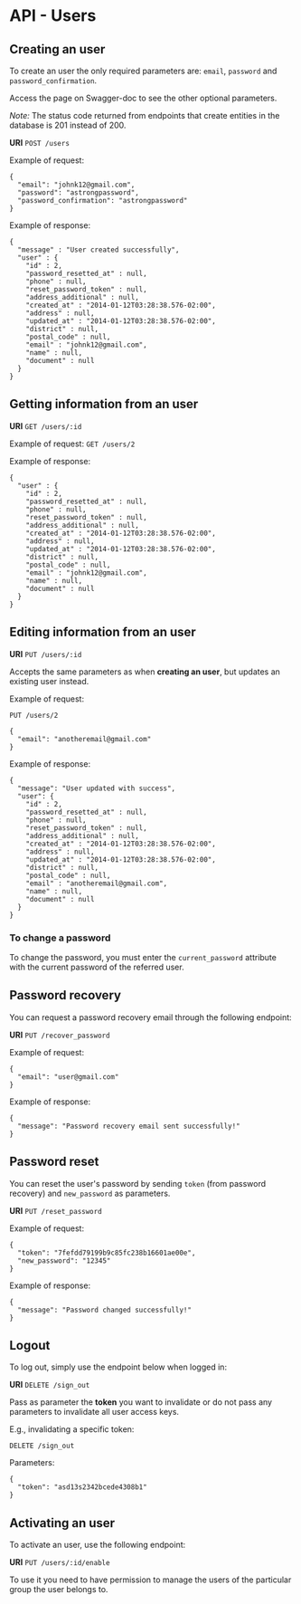 # API - Users

## Creating an user

To create an user the only required parameters are: `email`, `password` and `password_confirmation`.

Access the page on Swagger-doc to see the other optional parameters.

*Note:* The status code returned from endpoints that create entities in the database is 201 instead of 200.

__URI__ `POST /users`

Example of request:

    {
      "email": "johnk12@gmail.com",
      "password": "astrongpassword",
      "password_confirmation": "astrongpassword"
    }


Example of response:

    {
      "message" : "User created successfully",
      "user" : {
        "id" : 2,
        "password_resetted_at" : null,
        "phone" : null,
        "reset_password_token" : null,
        "address_additional" : null,
        "created_at" : "2014-01-12T03:28:38.576-02:00",
        "address" : null,
        "updated_at" : "2014-01-12T03:28:38.576-02:00",
        "district" : null,
        "postal_code" : null,
        "email" : "johnk12@gmail.com",
        "name" : null,
        "document" : null
      }
    }

## Getting information from an user

__URI__ `GET /users/:id`

Example of request: `GET /users/2`

Example of response:

    {
      "user" : {
        "id" : 2,
        "password_resetted_at" : null,
        "phone" : null,
        "reset_password_token" : null,
        "address_additional" : null,
        "created_at" : "2014-01-12T03:28:38.576-02:00",
        "address" : null,
        "updated_at" : "2014-01-12T03:28:38.576-02:00",
        "district" : null,
        "postal_code" : null,
        "email" : "johnk12@gmail.com",
        "name" : null,
        "document" : null
      }
    }

## Editing information from an user

__URI__ `PUT /users/:id`

Accepts the same parameters as when __creating an user__, but updates an existing user instead.

Example of request:

`PUT /users/2`

    {
      "email": "anotheremail@gmail.com"
    }

Example of response:

    {
      "message": "User updated with success",
      "user": {
        "id" : 2,
        "password_resetted_at" : null,
        "phone" : null,
        "reset_password_token" : null,
        "address_additional" : null,
        "created_at" : "2014-01-12T03:28:38.576-02:00",
        "address" : null,
        "updated_at" : "2014-01-12T03:28:38.576-02:00",
        "district" : null,
        "postal_code" : null,
        "email" : "anotheremail@gmail.com",
        "name" : null,
        "document" : null
      }
    }

### To change a password

To change the password, you must enter the `current_password` attribute with the current password of the referred user.

## Password recovery

You can request a password recovery email through the following endpoint:

__URI__ `PUT /recover_password`

Example of request:

    {
      "email": "user@gmail.com"
    }

Example of response:

    {
      "message": "Password recovery email sent successfully!"
    }

## Password reset

You can reset the user's password by sending `token` (from password recovery) and `new_password` as parameters.

__URI__ `PUT /reset_password`

Example of request:

    {
      "token": "7fefdd79199b9c85fc238b16601ae00e",
      "new_password": "12345"
    }

Example of response:

    {
      "message": "Password changed successfully!"
    }

## Logout

To log out, simply use the endpoint below when logged in:

__URI__ `DELETE /sign_out`

Pass as parameter the __token__ you want to invalidate or do not pass any parameters to invalidate all user access keys.

E.g., invalidating a specific token:

`DELETE /sign_out`

Parameters:

    {
      "token": "asd13s2342bcede4308b1"
    }

## Activating an user

To activate an user, use the following endpoint:

__URI__ `PUT /users/:id/enable`

To use it you need to have permission to manage the users of the particular group the user belongs to.